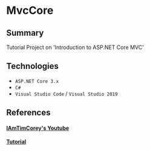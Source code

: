 # MvcCore

## Summary
Tutorial Project on 'Introduction to ASP.NET Core MVC'


## Technologies
 - `ASP.NET Core 3.x`
 - `C#`
 - `Visual Studio Code` / `Visual Studio 2019`

## References

#### [IAmTimCorey's Youtube][IAmTimCorey]
#### [Tutorial][Tutorial]

[Tutorial]: https://www.youtube.com/watch?v=1ck9LIBxO14&list=WL
[IAmTimCorey]: https://www.youtube.com/user/IAmTimCorey
